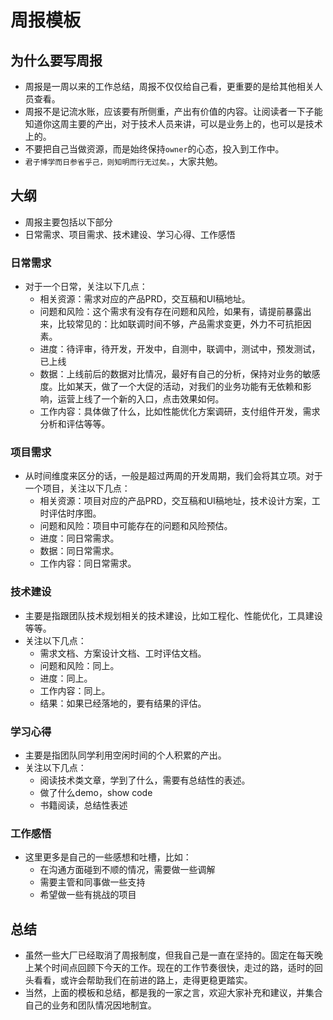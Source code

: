 # 周报模板

## 为什么要写周报
* 周报是一周以来的工作总结，周报不仅仅给自己看，更重要的是给其他相关人员查看。
* 周报不是记流水账，应该要有所侧重，产出有价值的内容。让阅读者一下子能知道你这周主要的产出，对于技术人员来讲，可以是业务上的，也可以是技术上的。
* 不要把自己当做资源，而是始终保持`owner`的心态，投入到工作中。
* `君子博学而日参省乎己，则知明而行无过矣。`，大家共勉。

## 大纲
* 周报主要包括以下部分
* 日常需求、项目需求、技术建设、学习心得、工作感悟

### 日常需求
* 对于一个日常，关注以下几点：
  * 相关资源：需求对应的产品PRD，交互稿和UI稿地址。
  * 问题和风险：这个需求有没有存在问题和风险，如果有，请提前暴露出来，比较常见的：比如联调时间不够，产品需求变更，外力不可抗拒因素。
  * 进度：待评审，待开发，开发中，自测中，联调中，测试中，预发测试，已上线
  * 数据：上线前后的数据对比情况，最好有自己的分析，保持对业务的敏感度。比如某天，做了一个大促的活动，对我们的业务功能有无依赖和影响，运营上线了一个新的入口，点击效果如何。
  * 工作内容：具体做了什么，比如性能优化方案调研，支付组件开发，需求分析和评估等等。

### 项目需求
* 从时间维度来区分的话，一般是超过两周的开发周期，我们会将其立项。对于一个项目，关注以下几点：
  * 相关资源：项目对应的产品PRD，交互稿和UI稿地址，技术设计方案，工时评估时序图。
  * 问题和风险：项目中可能存在的问题和风险预估。
  * 进度：同日常需求。
  * 数据：同日常需求。
  * 工作内容：同日常需求。


### 技术建设
* 主要是指跟团队技术规划相关的技术建设，比如工程化、性能优化，工具建设等等。
* 关注以下几点：
  * 需求文档、方案设计文档、工时评估文档。
  * 问题和风险：同上。
  * 进度：同上。
  * 工作内容：同上。
  * 结果：如果已经落地的，要有结果的评估。

### 学习心得
* 主要是指团队同学利用空闲时间的个人积累的产出。
* 关注以下几点：
  - 阅读技术类文章，学到了什么，需要有总结性的表述。
  - 做了什么demo，show code
  - 书籍阅读，总结性表述

### 工作感悟
* 这里更多是自己的一些感想和吐槽，比如：
  - 在沟通方面碰到不顺的情况，需要做一些调解
  - 需要主管和同事做一些支持
  - 希望做一些有挑战的项目

## 总结
* 虽然一些大厂已经取消了周报制度，但我自己是一直在坚持的。固定在每天晚上某个时间点回顾下今天的工作。现在的工作节奏很快，走过的路，适时的回头看看，或许会帮助我们在前进的路上，走得更稳更踏实。
* 当然，上面的模板和总结，都是我的一家之言，欢迎大家补充和建议，并集合自己的业务和团队情况因地制宜。


